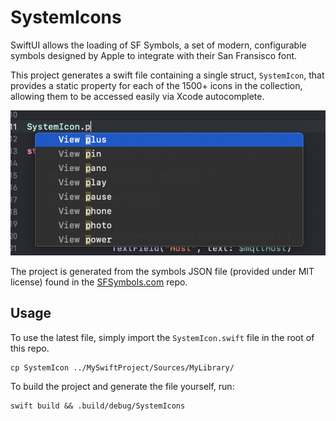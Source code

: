 # SystemIcons

SwiftUI allows the loading of SF Symbols, a set of modern, configurable symbols
designed by Apple to integrate with their San Fransisco font.

This project generates a swift file containing a single struct, `SystemIcon`, that
provides a static property for each of the 1500+ icons in the collection,
allowing them to be accessed easily via Xcode autocomplete.

![Screenshot of autocomplete](screenshot.png)

The project is generated from the symbols JSON file (provided under MIT license) found in the [SFSymbols.com](https://github.com/noahsark769/sfsymbols.com) repo.

## Usage

To use the latest file, simply import the `SystemIcon.swift` file in the root of this repo.

```shell
cp SystemIcon ../MySwiftProject/Sources/MyLibrary/
```
To build the project and generate the file yourself, run:

```shell
swift build && .build/debug/SystemIcons
```
